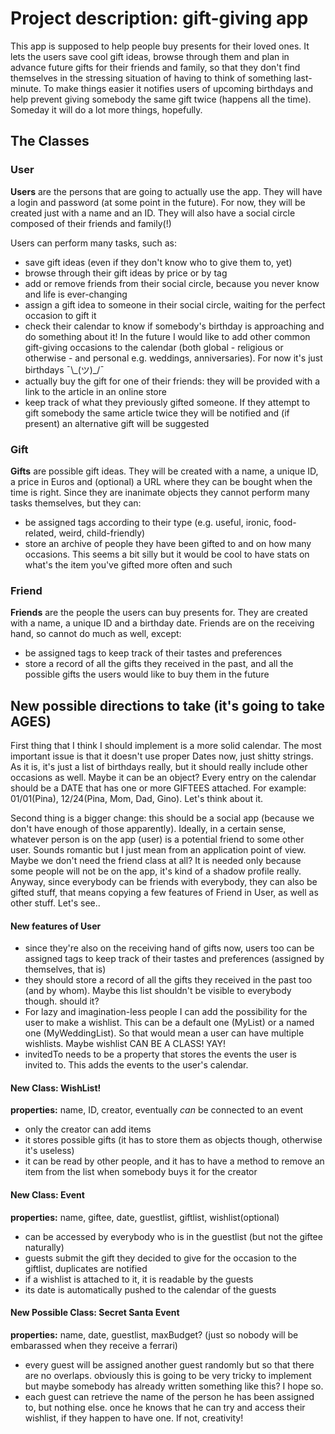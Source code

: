 # Project description: gift-giving app
This app is supposed to help people buy presents for their loved ones.
It lets the users save cool gift ideas, browse through them and plan in advance future gifts for their friends and family, so that they don't find themselves in the stressing situation of having to think of something last-minute.
To make things easier it notifies users of upcoming birthdays and help prevent giving somebody the same gift twice (happens all the time).
Someday it will do a lot more things, hopefully.

## The Classes
### User
**Users** are the persons that are going to actually use the app. They will have a login and password (at some point in the future). For now, they will be created just with a name and an ID. They will also have a social circle composed of their friends and family(!)

Users can perform many tasks, such as:
* save gift ideas (even if they don't know who to give them to, yet)
* browse through their gift ideas by price or by tag
* add or remove friends from their social circle, because you never know and life is ever-changing
* assign a gift idea to someone in their social circle, waiting for the perfect occasion to gift it
* check their calendar to know if somebody's birthday is approaching and do something about it!
    In the future I would like to add other common gift-giving occasions to the calendar (both global - religious or otherwise - and personal e.g. weddings, anniversaries).
    For now it's just birthdays ¯\\\_(ツ)\_/¯
* actually buy the gift for one of their friends: they will be provided with a link to the article in an online store
* keep track of what they previously gifted someone. If they attempt to gift somebody the same article twice they will be notified and (if present) an alternative gift will be suggested

### Gift
**Gifts** are possible gift ideas. They will be created with a name, a unique ID, a price in Euros and (optional) a URL where they can be bought when the time is right. Since they are inanimate objects they cannot perform many tasks themselves, but they can:
* be assigned tags according to their type (e.g. useful, ironic, food-related, weird, child-friendly)
* store an archive of people they have been gifted to and on how many occasions. This seems a bit silly but it would be cool to have stats on what's the item you've gifted more often and such

### Friend
**Friends** are the people the users can buy presents for. They are created with a name, a unique ID and a birthday date. Friends are on the receiving hand, so cannot do much as well, except:
* be assigned tags to keep track of their tastes and preferences
* store a record of all the gifts they received in the past, and all the possible gifts the users would like to buy them in the future

## New possible directions to take (it's going to take AGES)
First thing that I think I should implement is a more solid calendar. The most important issue is that it doesn't use proper Dates now, just shitty strings. As it is, it's just a list of birthdays really, but it should really include other occasions as well. Maybe it can be an object? Every entry on the calendar should be a DATE that has one or more GIFTEES attached. For example: 01/01(Pina), 12/24(Pina, Mom, Dad, Gino). Let's think about it.

Second thing is a bigger change: this should be a social app (because we don't have enough of those apparently).
Ideally, in a certain sense, whatever person is on the app (user) is a potential friend to some other user. Sounds romantic but I just mean from an application point of view. Maybe we don't need the friend class at all? It is needed only because some people will not be on the app, it's kind of a shadow profile really.
Anyway, since everybody can be friends with everybody, they can also be gifted stuff, that means copying a few features of Friend in User, as well as other stuff. Let's see..

#### New features of User
* since they're also on the receiving hand of gifts now, users too can be assigned tags to keep track of their tastes and preferences (assigned by themselves, that is)
* they should store a record of all the gifts they received in the past too (and by whom). Maybe this list shouldn't be visible to everybody though. should it?
* For lazy and imagination-less people I can add the possibility for the user to make a wishlist. This can be a default one (MyList) or a named one (MyWeddingList). So that would mean a user can have multiple wishlists. Maybe wishlist CAN BE A CLASS! YAY!
* invitedTo needs to be a property that stores the events the user is invited to. This adds the events to the user's calendar.

#### New Class: WishList!
**properties:** name, ID, creator, eventually *can* be connected to an event
* only the creator can add items
* it stores possible gifts (it has to store them as objects though, otherwise it's useless)
* it can be read by other people, and it has to have a method to remove an item from the list when somebody buys it for the creator

#### New Class: Event
**properties:** name, giftee, date, guestlist, giftlist, wishlist(optional)
* can be accessed by everybody who is in the guestlist (but not the giftee naturally)
* guests submit the gift they decided to give for the occasion to the giftlist, duplicates are notified
* if a wishlist is attached to it, it is readable by the guests
* its date is automatically pushed to the calendar of the guests

#### New Possible Class: Secret Santa Event
**properties:** name, date, guestlist, maxBudget? (just so nobody will be embarassed when they receive a ferrari)

* every guest will be assigned another guest randomly but so that there are no overlaps. obviously this is going to be very tricky to implement but maybe somebody has already written something like this? I hope so.
* each guest can retrieve the name of the person he has been assigned to, but nothing else. once he knows that he can try and access their wishlist, if they happen to have one. If not, creativity!